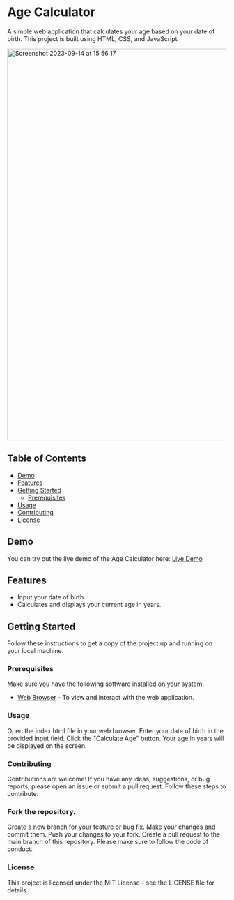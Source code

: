 

# Age Calculator

A simple web application that calculates your age based on your date of birth. This project is built using HTML, CSS, and JavaScript.

<img width="898" alt="Screenshot 2023-09-14 at 15 56 17" src="https://github.com/seemaenand/FrontEnd---AgeCalculator---HTML-CSS-JavaScript/assets/128905245/9ace9298-29fa-4674-b89b-63562b27f228">

## Table of Contents

- [Demo](#demo)
- [Features](#features)
- [Getting Started](#getting-started)
  - [Prerequisites](#prerequisites)
- [Usage](#usage)
- [Contributing](#contributing)
- [License](#license)

## Demo

You can try out the live demo of the Age Calculator here: [Live Demo]([https://your-demo-link-here.com](https://seemaenand.github.io/FrontEnd---AgeCalculator---HTML-CSS-JavaScript/))

## Features

- Input your date of birth.
- Calculates and displays your current age in years.

## Getting Started

Follow these instructions to get a copy of the project up and running on your local machine.

### Prerequisites

Make sure you have the following software installed on your system:

- [Web Browser](https://www.google.com/chrome/) - To view and interact with the web application.


### Usage

Open the index.html file in your web browser.
Enter your date of birth in the provided input field.
Click the "Calculate Age" button.
Your age in years will be displayed on the screen.

### Contributing
Contributions are welcome! If you have any ideas, suggestions, or bug reports, please open an issue or submit a pull request. Follow these steps to contribute:


### Fork the repository.
Create a new branch for your feature or bug fix.
Make your changes and commit them.
Push your changes to your fork.
Create a pull request to the main branch of this repository.
Please make sure to follow the code of conduct.

### License
This project is licensed under the MIT License - see the LICENSE file for details.
